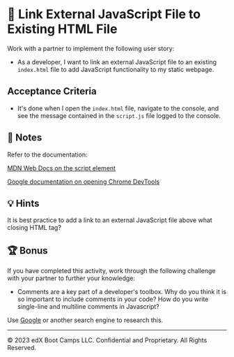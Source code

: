 # 📖 Link External JavaScript File to Existing HTML File

Work with a partner to implement the following user story:

* As a developer, I want to link an external JavaScript file to an existing `index.html` file to add JavaScript functionality to my static webpage. 

## Acceptance Criteria

* It's done when I open the `index.html` file, navigate to the console, and see the message contained in the `script.js` file logged to the console. 

## 📝 Notes

Refer to the documentation: 

[MDN Web Docs on the script element](https://developer.mozilla.org/en-US/docs/Web/HTML/Element/script)

[Google documentation on opening Chrome DevTools](https://developers.google.com/web/tools/chrome-devtools/open)

## 💡 Hints

It is best practice to add a link to an external JavaScript file above what closing HTML tag? 

## 🏆 Bonus

If you have completed this activity, work through the following challenge with your partner to further your knowledge:

* Comments are a key part of a developer's toolbox. Why do you think it is so important to include comments in your code? How do you write single-line and multiline comments in Javascript?

Use [Google](https://www.google.com) or another search engine to research this.

---

© 2023 edX Boot Camps LLC. Confidential and Proprietary. All Rights Reserved.
